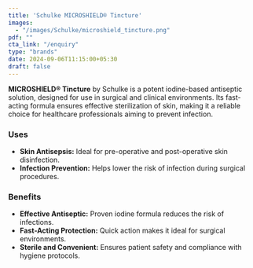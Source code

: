 ```yaml
---
title: 'Schulke MICROSHIELD® Tincture'
images:
  - "/images/Schulke/microshield_tincture.png"
pdf: ""
cta_link: "/enquiry"
type: "brands"
date: 2024-09-06T11:15:00+05:30
draft: false
---
```


<!-- ### Product Description -->

**MICROSHIELD® Tincture** by Schulke is a potent iodine-based antiseptic solution, designed for use in surgical and clinical environments. Its fast-acting formula ensures effective sterilization of skin, making it a reliable choice for healthcare professionals aiming to prevent infection.
<!-- 
### Key Features

- **Iodine-Based Formula:** Provides a strong antimicrobial effect, eliminating harmful pathogens.
- **Rapid Action:** Acts quickly to disinfect skin and reduce infection risk.
- **Long-Lasting Protection:** Offers continuous antimicrobial action after application.
- **Easy Application:** Designed for swift and thorough skin preparation.
- **Sterile Packaging:** Ensures product safety and sterility. -->

### Uses

- **Skin Antisepsis:** Ideal for pre-operative and post-operative skin disinfection.
- **Infection Prevention:** Helps lower the risk of infection during surgical procedures.
<!-- 
### Who Needs This Product?

- **Surgical Teams:** For use in pre-surgical skin preparation.
- **Healthcare Facilities:** Clinics and hospitals prioritizing infection prevention. -->

### Benefits

- **Effective Antiseptic:** Proven iodine formula reduces the risk of infections.
- **Fast-Acting Protection:** Quick action makes it ideal for surgical environments.
- **Sterile and Convenient:** Ensures patient safety and compliance with hygiene protocols.

